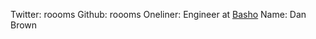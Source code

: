 Twitter: roooms
Github: roooms
Oneliner: Engineer at <a href="http://basho.com/" target="_blank">Basho</a>
Name: Dan Brown